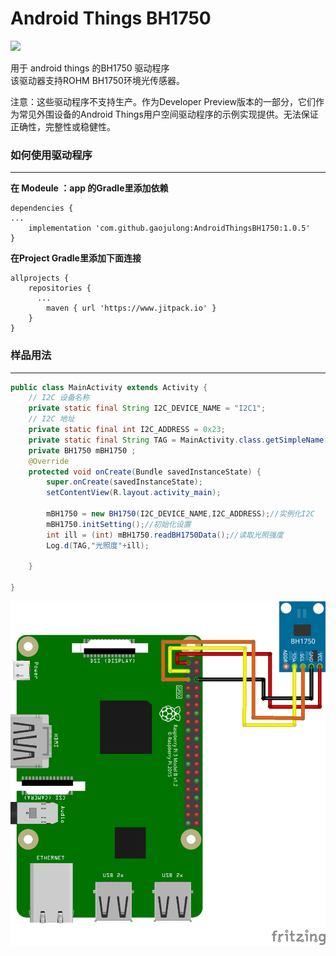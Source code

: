 # Android Things BH1750   
[![](https://jitpack.io/v/gaojulong/AndroidThingsBH1750.svg)](https://jitpack.io/#gaojulong/AndroidThingsBH1750)

用于 android things 的BH1750 驱动程序  
该驱动器支持ROHM BH1750环境光传感器。  

注意：这些驱动程序不支持生产。作为Developer Preview版本的一部分，它们作为常见外围设备的Android Things用户空间驱动程序的示例实现提供。无法保证正确性，完整性或稳健性。

### 如何使用驱动程序  
---
**在 Modeule ：app 的Gradle里添加依赖**

~~~shell
dependencies {
...
	implementation 'com.github.gaojulong:AndroidThingsBH1750:1.0.5'
}
~~~

**在Project Gradle里添加下面连接**

~~~shell
allprojects {
    repositories {
      ...
        maven { url 'https://www.jitpack.io' }
    }
}
~~~

### 样品用法

---

~~~java
public class MainActivity extends Activity {
    // I2C 设备名称
    private static final String I2C_DEVICE_NAME = "I2C1";
    // I2C 地址
    private static final int I2C_ADDRESS = 0x23;
    private static final String TAG = MainActivity.class.getSimpleName();
    private BH1750 mBH1750 ;
    @Override
    protected void onCreate(Bundle savedInstanceState) {
        super.onCreate(savedInstanceState);
        setContentView(R.layout.activity_main);

        mBH1750 = new BH1750(I2C_DEVICE_NAME,I2C_ADDRESS);//实例化I2C
        mBH1750.initSetting();//初始化设置
        int ill = (int) mBH1750.readBH1750Data();//读取光照强度
        Log.d(TAG,"光照度"+ill);

    }

}
~~~

![](https://raw.githubusercontent.com/alvarowolfx/bh1750-androidthings/master/assets/schematic.png)